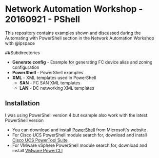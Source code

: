 # Network Automation Workshop - 20160921 - PShell
This repository contains examples shown and discussed during the
Automating with PowerShell section in the Network Automation Workshop with @ipspace

##Subdirectories
* **Generate config** - Example for generating FC device alias and zoning configuration
* **PowerShell** - PowerShell examples
* **XML** - XML templates used in PowerShell
  * **SAN** - FC SAN XML templates
  * **LAN** - DC networking XML templates

## Installation
I was using PowerShell version 4 but example also work with the latest PowerShell version
* You can download and install [PowerShell](https://www.microsoft.com/en-us/download/details.aspx?id=50395) from Microsoft's website
* For Cisco UCS PowerShell module search for, download and install [Cisco UCS PowerTool Suite](https://software.cisco.com/download/release.html?i=!y&mdfid=286305108&softwareid=284574017&release=2.1.1)
* For VMware vSphere PowerShell module search for, download and install [VMware PowerCLI](https://my.vmware.com/web/vmware/details?downloadGroup=PCLI630R1&productId=491)
